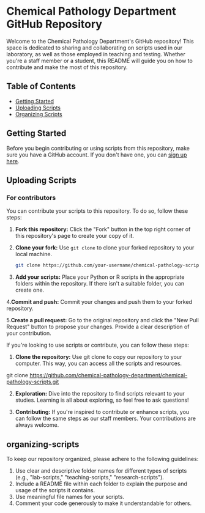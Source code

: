 # Chemical Pathology Department GitHub Repository

Welcome to the Chemical Pathology Department's GitHub repository! This space is dedicated to sharing and collaborating on scripts used in our laboratory, as well as those employed in teaching and testing. Whether you're a staff member or a student, this README will guide you on how to contribute and make the most of this repository.

## Table of Contents

- [Getting Started](#getting-started)
- [Uploading Scripts](#uploading-scripts)
- [Organizing Scripts](#organizing-scripts)

## Getting Started

Before you begin contributing or using scripts from this repository, make sure you have a GitHub account. If you don't have one, you can [sign up here](https://github.com/join).

## Uploading Scripts

### For contributors

You can contribute your scripts to this repository. To do so, follow these steps:

1. **Fork this repository:** Click the "Fork" button in the top right corner of this repository's page to create your copy of it.

2. **Clone your fork:** Use `git clone` to clone your forked repository to your local machine.

   ```bash
   git clone https://github.com/your-username/chemical-pathology-scripts.git

3. **Add your scripts:** Place your Python or R scripts in the appropriate folders within the repository. If there isn't a suitable folder, you can create one.

4.**Commit and push:** Commit your changes and push them to your forked repository.

5.**Create a pull request:** Go to the original repository and click the "New Pull Request" button to propose your changes. Provide a clear description of your contribution.

If you're looking to use scripts or contribute, you can follow these steps:

1. **Clone the repository:** Use git clone to copy our repository to your computer. This way, you can access all the scripts and resources.

git clone https://github.com/chemical-pathology-department/chemical-pathology-scripts.git

2. **Exploration:** Dive into the repository to find scripts relevant to your studies. Learning is all about exploring, so feel free to ask questions!

3. **Contributing:** If you're inspired to contribute or enhance scripts, you can follow the same steps as our staff members. Your contributions are always welcome.

## organizing-scripts

To keep our repository organized, please adhere to the following guidelines:

1. Use clear and descriptive folder names for different types of scripts (e.g., "lab-scripts," "teaching-scripts," "research-scripts").
2. Include a README file within each folder to explain the purpose and usage of the scripts it contains.
3. Use meaningful file names for your scripts.
4. Comment your code generously to make it understandable for others.

